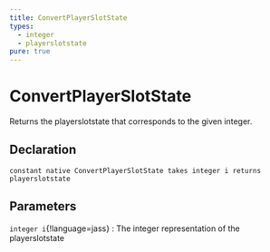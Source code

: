 ```yaml
---
title: ConvertPlayerSlotState
types:
  - integer
  - playerslotstate
pure: true
---
```


# ConvertPlayerSlotState
Returns the playerslotstate that corresponds to the given integer.

## Declaration

```jass
constant native ConvertPlayerSlotState takes integer i returns playerslotstate
```

## Parameters
`integer i`{!language=jass}
: The integer representation of the playerslotstate
